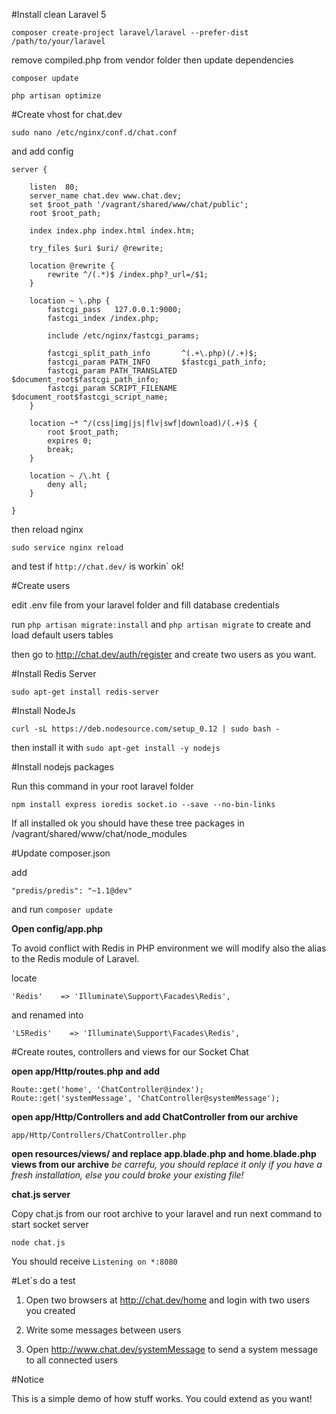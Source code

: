 #Install clean Laravel 5

`composer create-project laravel/laravel --prefer-dist /path/to/your/laravel`

remove compiled.php from vendor folder then update dependencies

`composer update`

`php artisan optimize`


#Create vhost for chat.dev

`sudo nano /etc/nginx/conf.d/chat.conf`

and add config

```
server {

    listen  80;
    server_name chat.dev www.chat.dev;
    set $root_path '/vagrant/shared/www/chat/public';
    root $root_path;

    index index.php index.html index.htm;

    try_files $uri $uri/ @rewrite;

    location @rewrite {
        rewrite ^/(.*)$ /index.php?_url=/$1;
    }

    location ~ \.php {
        fastcgi_pass   127.0.0.1:9000;
        fastcgi_index /index.php;

        include /etc/nginx/fastcgi_params;

        fastcgi_split_path_info       ^(.+\.php)(/.+)$;
        fastcgi_param PATH_INFO       $fastcgi_path_info;
        fastcgi_param PATH_TRANSLATED $document_root$fastcgi_path_info;
        fastcgi_param SCRIPT_FILENAME $document_root$fastcgi_script_name;
    }

    location ~* ^/(css|img|js|flv|swf|download)/(.+)$ {
        root $root_path;
        expires 0;
        break;
    }

    location ~ /\.ht {
        deny all;
    }

}
```

then reload nginx

`sudo service nginx reload`

and test if `http://chat.dev/` is workin` ok!

#Create users

edit .env file from your laravel folder and fill database credentials

run `php artisan migrate:install` and `php artisan migrate` to create and load default users tables

then go to http://chat.dev/auth/register and create two users as you want.


#Install Redis Server

`sudo apt-get install redis-server`

#Install NodeJs

`curl -sL https://deb.nodesource.com/setup_0.12 | sudo bash -`

then install it with `sudo apt-get install -y nodejs`

#Install nodejs packages

Run this command in your root laravel folder

`npm install express ioredis socket.io --save --no-bin-links`

If all installed ok you should have these tree packages in /vagrant/shared/www/chat/node_modules


#Update composer.json

add

```
"predis/predis": "~1.1@dev"
```

and run `composer update`

**Open config/app.php**

To avoid conflict with Redis in PHP environment we will modify also the alias to the Redis module of Laravel.

locate

`'Redis'    => 'Illuminate\Support\Facades\Redis',`

and renamed into

`'L5Redis'    => 'Illuminate\Support\Facades\Redis',`


#Create routes, controllers and views for our Socket Chat

**open app/Http/routes.php and add**

```
Route::get('home', 'ChatController@index');
Route::get('systemMessage', 'ChatController@systemMessage');
```

**open app/Http/Controllers and add ChatController from our archive**

`app/Http/Controllers/ChatController.php`

**open resources/views/ and replace app.blade.php and home.blade.php views from our archive**
*be carrefu, you should replace it only if you have a fresh installation, else you could broke your existing file!*

**chat.js server**

Copy chat.js from our root archive to your laravel and run next command to start socket server

`node chat.js`

You should receive `Listening on *:8080`

#Let`s do a test

1) Open two browsers at http://chat.dev/home and login with two users you created

2) Write some messages between users

3) Open http://www.chat.dev/systemMessage to send a system message to all connected users


#Notice

This is a simple demo of how stuff works. You could extend as you want!

